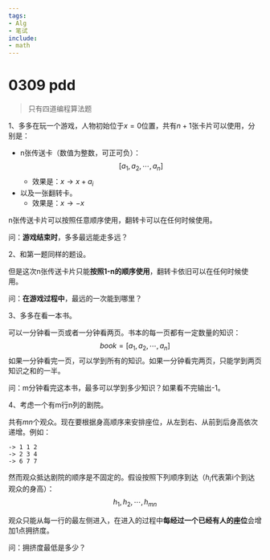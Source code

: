 ```yaml
---
tags:
- Alg
- 笔试
include:
- math
---
```


# 0309 pdd

> 只有四道编程算法题

1、多多在玩一个游戏，人物初始位于$x=0$位置，共有$n+1$张卡片可以使用，分别是：

- n张传送卡（数值为整数，可正可负）：
    $$
    [a_1,a_2,\cdots,a_n]
    $$
    - 效果是：$x\to x+a_i$
- 以及一张翻转卡。
    - 效果是：$x\to -x$

n张传送卡片可以按照任意顺序使用，翻转卡可以在任何时候使用。

问：**游戏结束时**，多多最远能走多远？

2、和第一题同样的题设。

但是这次n张传送卡片只能**按照1-n的顺序使用**，翻转卡依旧可以在任何时候使用。

问：**在游戏过程中**，最远的一次能到哪里？

3、多多在看一本书。

可以一分钟看一页或者一分钟看两页。书本的每一页都有一定数量的知识：
$$
book = [a_1,a_2,\cdots,a_n]
$$
如果一分钟看完一页，可以学到所有的知识。如果一分钟看完两页，只能学到两页知识之和的一半。

问：m分钟看完这本书，最多可以学到多少知识？如果看不完输出-1。

4、考虑一个有m行n列的剧院。

共有$mn$个观众。现在要根据身高顺序来安排座位，从左到右、从前到后身高依次递增。例如：

```text
-> 1 1 2
-> 2 3 4
-> 6 7 7
```

然而观众抵达剧院的顺序是不固定的。假设按照下列顺序到达（$h_i$代表第i个到达观众的身高）：
$$
h_1,h_2,\cdots,h_{mn}
$$

观众只能从每一行的最左侧进入，在进入的过程中**每经过一个已经有人的座位**会增加1点拥挤度。

问：拥挤度最低是多少？
